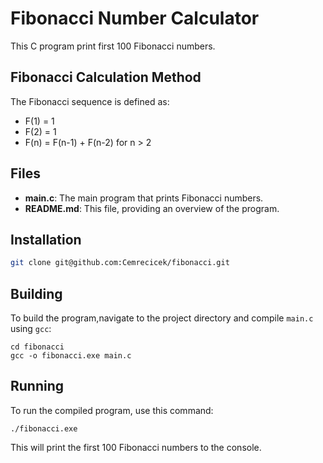 # Fibonacci Number Calculator

This C program print first 100 Fibonacci numbers.

## Fibonacci Calculation Method
The Fibonacci sequence is defined as:
- F(1) = 1
- F(2) = 1
- F(n) = F(n-1) + F(n-2) for n > 2

## Files

- **main.c**: The main program that prints Fibonacci numbers.
- **README.md**: This file, providing an overview of the program.

## Installation
```bash
git clone git@github.com:Cemrecicek/fibonacci.git
```


## Building

To build the program,navigate to the project directory and compile `main.c` using `gcc`:


```
cd fibonacci
gcc -o fibonacci.exe main.c
```


## Running

To run the compiled program, use this command:


```
./fibonacci.exe
```


This will print the first 100 Fibonacci numbers to the console.